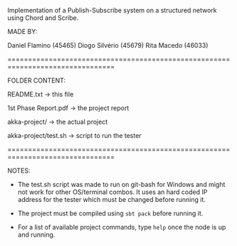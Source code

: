 Implementation of a Publish-Subscribe system on a structured network using Chord and Scribe.

MADE BY:

Daniel Flamino (45465)
Diogo Silvério (45679)
Rita Macedo (46033)

================================================================================

FOLDER CONTENT:

README.txt -> this file

1st Phase Report.pdf -> the project report

akka-project/ -> the actual project

akka-project/test.sh -> script to run the tester

================================================================================

NOTES:

* The test.sh script was made to run on git-bash for Windows and might not work
for other OS/terminal combos. It uses an hard coded IP address for the tester
which must be changed before running it.

* The project must be compiled using `sbt pack` before running it.

* For a list of available project commands, type `help` once the node is up and
running.
